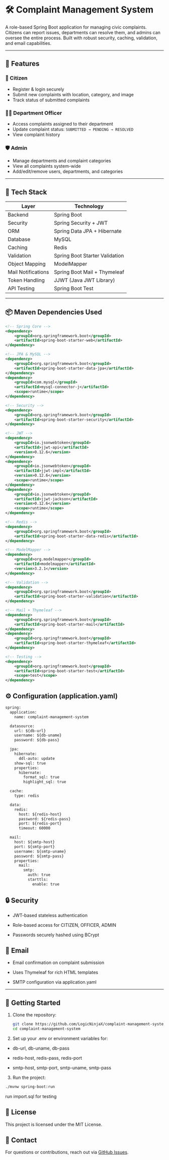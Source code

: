# 🛠️ Complaint Management System

A role-based Spring Boot application for managing civic complaints. Citizens can report issues, departments can resolve them, and admins can oversee the entire process. Built with robust security, caching, validation, and email capabilities.

---

## 🚀 Features

### 👤 Citizen
- Register & login securely
- Submit new complaints with location, category, and image
- Track status of submitted complaints

### 🧑‍💼 Department Officer
- Access complaints assigned to their department
- Update complaint status: `SUBMITTED → PENDING → RESOLVED`
- View complaint history

### 🛡️ Admin
- Manage departments and complaint categories
- View all complaints system-wide
- Add/edit/remove users, departments, and categories

---

## 🧱 Tech Stack

| Layer             | Technology                          |
|------------------|--------------------------------------|
| Backend           | Spring Boot                         |
| Security          | Spring Security + JWT               |
| ORM               | Spring Data JPA + Hibernate         |
| Database          | MySQL                               |
| Caching           | Redis                               |
| Validation        | Spring Boot Starter Validation      |
| Object Mapping    | ModelMapper                         |
| Mail Notifications| Spring Boot Mail + Thymeleaf        |
| Token Handling    | JJWT (Java JWT Library)             |
| API Testing       | Spring Boot Test                    |

---

## 📦 Maven Dependencies Used

```xml
<!-- Spring Core -->
<dependency>
    <groupId>org.springframework.boot</groupId>
    <artifactId>spring-boot-starter-web</artifactId>
</dependency>

<!-- JPA & MySQL -->
<dependency>
    <groupId>org.springframework.boot</groupId>
    <artifactId>spring-boot-starter-data-jpa</artifactId>
</dependency>
<dependency>
    <groupId>com.mysql</groupId>
    <artifactId>mysql-connector-j</artifactId>
    <scope>runtime</scope>
</dependency>

<!-- Security -->
<dependency>
    <groupId>org.springframework.boot</groupId>
    <artifactId>spring-boot-starter-security</artifactId>
</dependency>

<!-- JWT -->
<dependency>
    <groupId>io.jsonwebtoken</groupId>
    <artifactId>jjwt-api</artifactId>
    <version>0.12.6</version>
</dependency>
<dependency>
    <groupId>io.jsonwebtoken</groupId>
    <artifactId>jjwt-impl</artifactId>
    <version>0.12.6</version>
    <scope>runtime</scope>
</dependency>
<dependency>
    <groupId>io.jsonwebtoken</groupId>
    <artifactId>jjwt-jackson</artifactId>
    <version>0.12.6</version>
    <scope>runtime</scope>
</dependency>

<!-- Redis -->
<dependency>
    <groupId>org.springframework.boot</groupId>
    <artifactId>spring-boot-starter-data-redis</artifactId>
</dependency>

<!-- ModelMapper -->
<dependency>
    <groupId>org.modelmapper</groupId>
    <artifactId>modelmapper</artifactId>
    <version>3.2.1</version>
</dependency>

<!-- Validation -->
<dependency>
    <groupId>org.springframework.boot</groupId>
    <artifactId>spring-boot-starter-validation</artifactId>
</dependency>

<!-- Mail + Thymeleaf -->
<dependency>
    <groupId>org.springframework.boot</groupId>
    <artifactId>spring-boot-starter-mail</artifactId>
</dependency>
<dependency>
    <groupId>org.springframework.boot</groupId>
    <artifactId>spring-boot-starter-thymeleaf</artifactId>
</dependency>

<!-- Testing -->
<dependency>
    <groupId>org.springframework.boot</groupId>
    <artifactId>spring-boot-starter-test</artifactId>
    <scope>test</scope>
</dependency>
```
## ⚙️ Configuration (application.yaml)
```xml
spring:
  application:
    name: complaint-management-system

  datasource:
    url: ${db-url}
    username: ${db-uname}
    password: ${db-pass}

  jpa:
    hibernate:
      ddl-auto: update
    show-sql: true
    properties:
      hibernate:
        format_sql: true
        highlight_sql: true

  cache:
    type: redis

  data:
    redis:
      host: ${redis-host}
      password: ${redis-pass}
      port: ${redis-port}
      timeout: 60000

  mail:
    host: ${smtp-host}
    port: ${smtp-port}
    username: ${smtp-uname}
    password: ${smtp-pass}
    properties:
      mail:
        smtp:
          auth: true
          starttls:
            enable: true

```

## 🔒 Security
- JWT-based stateless authentication

- Role-based access for CITIZEN, OFFICER, ADMIN

- Passwords securely hashed using BCrypt


## 📧 Email
- Email confirmation on complaint submission

- Uses Thymeleaf for rich HTML templates

- SMTP configuration via application.yaml

---
## 🚀 Getting Started

1. Clone the repository:
   ```bash
   git clone https://github.com/LogicNinjaX/complaint-management-system.git
   cd complaint-management-system
   ```

2. Set up your .env or environment variables for:

- db-url, db-uname, db-pass

- redis-host, redis-pass, redis-port

- smtp-host, smtp-port, smtp-uname, smtp-pass

3. Run the project:

```bash
./mvnw spring-boot:run
```
run import.sql for testing

## 📄 License

This project is licensed under the MIT License.


## 📧 Contact

For questions or contributions, reach out via [GitHub Issues](https://github.com/LogicNinjaX/complaint-management-system/issues).

   
